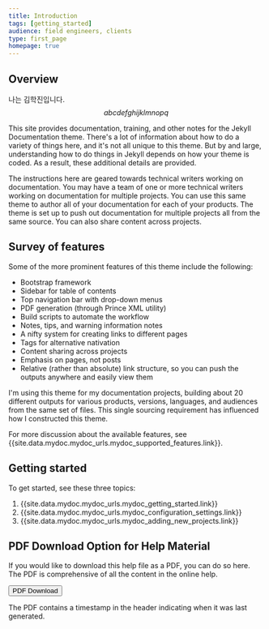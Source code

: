```yaml
---
title: Introduction
tags: [getting_started]
audience: field engineers, clients
type: first_page
homepage: true
---
```


## Overview 

나는 김학진입니다. $$ abcdefghijklmnopq $$

This site provides documentation, training, and other notes for the Jekyll Documentation theme. There's a lot of information about how to do a variety of things here, and it's not all unique to this theme. But by and large, understanding how to do things in Jekyll depends on how your theme is coded. As a result, these additional details are provided.

The instructions here are geared towards technical writers working on documentation. You may have a team of one or more technical writers working on documentation for multiple projects. You can use this same theme to author all of your documentation for each of your products. The theme is set up to push out documentation for multiple projects all from the same source. You can also share content across projects.

## Survey of features

Some of the more prominent features of this theme include the following:

* Bootstrap framework
* Sidebar for table of contents
* Top navigation bar with drop-down menus
* PDF generation (through Prince XML utility)
* Build scripts to automate the workflow
* Notes, tips, and warning information notes
* A nifty system for creating links to different pages
* Tags for alternative nativation
* Content sharing across projects
* Emphasis on pages, not posts
* Relative (rather than absolute) link structure, so you can push the outputs anywhere and easily view them

I'm using this theme for my documentation projects, building about 20 different outputs for various products, versions, languages, and audiences from the same set of files. This single sourcing requirement has influenced how I constructed this theme.

For more discussion about the available features, see {{site.data.mydoc.mydoc_urls.mydoc_supported_features.link}}.

## Getting started

To get started, see these three topics:

1. {{site.data.mydoc.mydoc_urls.mydoc_getting_started.link}}
2. {{site.data.mydoc.mydoc_urls.mydoc_configuration_settings.link}}
3. {{site.data.mydoc.mydoc_urls.mydoc_adding_new_projects.link}}

## PDF Download Option for Help Material

If you would like to download this help file as a PDF, you can do so here. The PDF is comprehensive of all the content in the online help.   

<a target="_blank" class="noCrossRef" href="files/{{site.pdf_file_name}}"><button type="button" class="btn btn-default" aria-label="Left Align"><span class="glyphicon glyphicon-download-alt" aria-hidden="true"></span> PDF Download</button></a>

The PDF contains a timestamp in the header indicating when it was last generated. 
